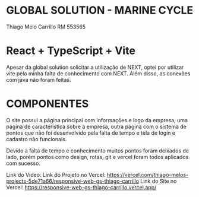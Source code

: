 # GLOBAL SOLUTION - MARINE CYCLE
Thiago Melo Carrillo RM 553565
# React + TypeScript + Vite
Apesar da global solution solicitar a utilização de NEXT, optei por utilizar vite pela minha falta de conhecimento com NEXT.
Além disso, as conexões com java não foram feitas.

# COMPONENTES
O site possui a página principal com informações e logo da empresa, uma página de caractéristica sobre a empresa, outra página com 
o sistema de pontos que não foi desenvolvido pela falta de tempo e tela de login e cadastro não funcionais.

Devido a falta de tempo e conhecimento muitos pontos foram deixados de lado, porém pontos como design, rotas, git e vercel foram todos
aplicados com sucesso.

Link do Video: 
Link do Projeto no Vercel: https://vercel.com/thiago-melos-projects-5de71a66/responsive-web-gs-thiago-carrillo
Link do Site no Vercel: https://responsive-web-gs-thiago-carrillo.vercel.app/ 

